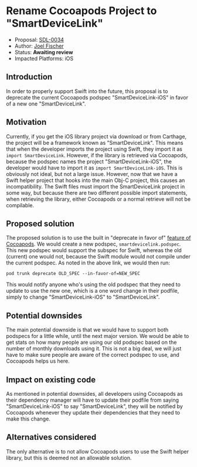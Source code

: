 # Rename Cocoapods Project to "SmartDeviceLink"

* Proposal: [SDL-0034](0034-ios-cocoapods-rename.md)
* Author: [Joel Fischer](https://github.com/joeljfischer)
* Status: **Awaiting review**
* Impacted Platforms: iOS

## Introduction

In order to properly support Swift into the future, this proposal is to deprecate the current Cocoapods podspec "SmartDeviceLink-iOS" in favor of a new one "SmartDeviceLink".

## Motivation

Currently, if you get the iOS library project via download or from Carthage, the project will be a framework known as "SmartDeviceLink". This means that when the developer imports the project using Swift, they import it as `import SmartDeviceLink`. However, if the library is retrieved via Cocoapods, because the podspec names the project "SmartDeviceLink-iOS", the developer would have to import it as `import SmartDeviceLink-iOS`. This is obviously not ideal, but not a large issue. However, now that we have a Swift helper project that hooks into the main Obj-C project, this causes an incompatibility. The Swift files must import the SmartDeviceLink project in some way, but because there are two different possible import statements, when retrieving the library, either Cocoapods or a normal retrieve will not be compilable.

## Proposed solution

The proposed solution is to use the built in "deprecate in favor of" [feature of Cocoapods](http://stackoverflow.com/a/36928723/1221798). We would create a new podspec, `smartdevicelink.podspec`. This new podspec would support the subspec for Swift, whereas the old (current) one would not, because the Swift module would not compile under the current podspec. As noted in the above link, we would then run:

```
pod trunk deprecate OLD_SPEC --in-favor-of=NEW_SPEC
```

This would notify anyone who's using the old podspec that they need to update to use the new one, which is a one word change in their podfile, simply to change "SmartDeviceLink-iOS" to "SmartDeviceLink".

## Potential downsides

The main potential downside is that we would have to support both podspecs for a little while, until the next major version. We would be able to get stats on how many people are using our old podspec based on the number of monthly downloads using it. This is not a big deal, we will just have to make sure people are aware of the correct podspec to use, and Cocoapods helps us here.

## Impact on existing code

As mentioned in potential downsides, all developers using Cocoapods as their dependency manager will have to update their podfile from saying "SmartDeviceLink-iOS" to say "SmartDeviceLink", they will be notified by Cocoapods whenever they update their dependencies that they need to make this change.

## Alternatives considered

The only alternative is to not allow Cocoapods users to use the Swift helper library, but this is deemed not an allowable solution.
